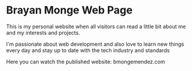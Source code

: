 # Brayan Monge Web Page

This is my personal website when all visitors can read a little bit about me and my interests and projects.

I'm passionate about web development and also love to learn new things every day and stay up to date with the tech industry and standards

Here you can watch the published website: bmongemendez.com
